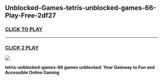 
## Unblocked-Games-tetris-unblocked-games-66-Play-Free-2df27
<h3>
<a href="https://premium76.site?title=tetris-unblocked-games-66&ref=22A">CLICK TO PLAY</a></h3>
<hr>

<h3>
<a href="https://premium76.site?title=tetris-unblocked-games-66&ref=22A">CLICK 2 PLAY</a>
  
</h3>

<a href="https://premium76.site?title=tetris-unblocked-games-66&ref=22A"><img src="https://clearcache.store/games.png"></a>


**tetris-unblocked-games-66 games unblocked: Your Gateway to Fun and Accessible Online Gaming**
